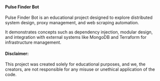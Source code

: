 #### Pulse Finder Bot

Pulse Finder Bot is an educational project designed to explore distributed system design, proxy management, and web scraping automation.

It demonstrates concepts such as dependency injection, modular design, and integration with external systems like MongoDB
and Terraform for infrastructure management.

#### Disclaimer: 
This project was created solely for educational purposes, and we, the creators, are not responsible for any misuse or unethical application of the code.
